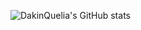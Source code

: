 ![DakinQuelia's GitHub stats](https://github-readme-stats.vercel.app/api?username=DakinQuelia&show_icons=true&theme=transparent)

